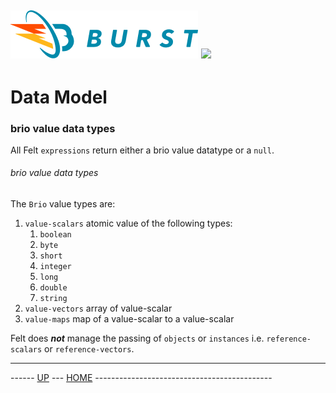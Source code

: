 ![Burst](../../doc/burst_small.png "") ![](./felt_small.png "")
--

# Data Model

### brio value data types
All Felt `expressions` return either a brio value datatype or a `null`. 

###### brio value data types
The `Brio` value types are:
1. `value-scalars` atomic value of the following types:
    1. `boolean`
    1. `byte`
    1. `short`
    1. `integer`
    1. `long`
    1. `double`
    1. `string`
1. `value-vectors` array of value-scalar
1. `value-maps` map of a value-scalar to a value-scalar

Felt does ___not___ manage the passing of `objects` or `instances` i.e. `reference-scalars` or
`reference-vectors`.


---
------ [UP](../readme.md) ---  [HOME](../../readme.md) --------------------------------------------
